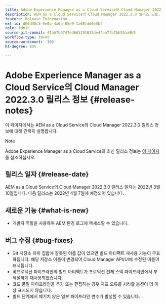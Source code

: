 ```yaml
---
title: Adobe Experience Manager as a Cloud Service의 Cloud Manager 2022.3.0 릴리스 정보
description: AEM as a Cloud Service의 Cloud Manager 2022.3.0 릴리스 노트.
feature: Release Information
exl-id: d09d48c5-6e0a-4a6a-85e9-1a60fdd6e5bf
role: Admin
source-git-commit: 41a67b0747ed665291631de4faa7fb7bb50aa9b9
workflow-type: tm+mt
source-wordcount: '196'
ht-degree: 83%

---
```


# Adobe Experience Manager as a Cloud Service의 Cloud Manager 2022.3.0 릴리스 정보 {#release-notes}

이 페이지에서는 AEM as a Cloud Service의 Cloud Manager 2022.3.0 릴리스 정보에 대해 간략히 설명합니다.

>[!NOTE]
>
>Adobe Experience Manager as a Cloud Service의 최신 릴리스 정보는 [이 페이지](/help/release-notes/release-notes-cloud/release-notes-current.md)를 참조하십시오.

## 릴리스 일자 {#release-date}

AEM as a Cloud Service의 Cloud Manager 2022.3.0 릴리스 일자는 2022년 3월 10일입니다. 다음 릴리스는 2022년 4월 7일에 예정되어 있습니다.

## 새로운 기능 {#what-is-new}

* 개발자 역할을 사용하여 AEM 환경 로그에 액세스할 수 있습니다.

## 버그 수정 {#bug-fixes}

* Git 저장소 하위 집합에 잘못된 이름 값이 있으면 빌드 아티팩트 재사용 기능이 무효화됩니다. 해당 저장소 이름이 변경되어 Cloud Manager API/UI에 수정된 이름이 표시됩니다.
* 비프로덕션 파이프라인의 빌드 아티팩트가 프로덕션 전체 스택 파이프라인에서 부적절하게 재사용되었습니다.
* 코드 품질 파이프라인을 추가 또는 편집하는 경우 지표 오류를 처리할 옵션이 더 이상 표시되지 않습니다.
* 빌드 단계에서 예기치 않은 일부 파이프라인 변수가 발생할 수 있습니다.
